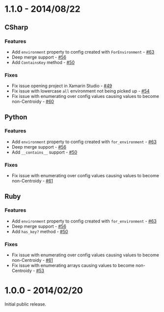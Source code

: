# 1.1.0 - 2014/08/22

## CSharp

### Features

* Add `environment` property to config created with `ForEnvironment` - [#63](https://github.com/ResourceDataInc/Centroid/pull/63)
* Deep merge support - [#56](https://github.com/ResourceDataInc/Centroid/pull/56)
* Add `ContainsKey` method - [#50](https://github.com/ResourceDataInc/Centroid/pull/50)

### Fixes

* Fix issue opening project in Xamarin Studio - [#49](https://github.com/ResourceDataInc/Centroid/pull/49)
* Fix issue with lowercase `all` environment not being picked up - [#54](https://github.com/ResourceDataInc/Centroid/pull/54)
* Fix issue with enumerating over config values causing values to become non-Centroidy - [#60](https://github.com/ResourceDataInc/Centroid/pull/60)

## Python

### Features

* Add `environment` property to config created with `for_environment` - [#63](https://github.com/ResourceDataInc/Centroid/pull/63)
* Deep merge support - [#56](https://github.com/ResourceDataInc/Centroid/pull/56)
* Add `__contains__` support - [#50](https://github.com/ResourceDataInc/Centroid/pull/50)

### Fixes

* Fix issue with enumerating over config values causing values to become non-Centroidy - [#61](https://github.com/ResourceDataInc/Centroid/pull/61)

## Ruby

### Features

* Add `environment` property to config created with `for_environment` - [#63](https://github.com/ResourceDataInc/Centroid/pull/63)
* Deep merge support - [#56](https://github.com/ResourceDataInc/Centroid/pull/56)
* Add `has_key?` method - [#50](https://github.com/ResourceDataInc/Centroid/pull/50)

### Fixes

* Fix issue with enumerating over config values causing values to become non-Centroidy - [#61](https://github.com/ResourceDataInc/Centroid/pull/61)
* Fix issue with enumerating arrays causing values to become non-Centroidy - [#53](https://github.com/ResourceDataInc/Centroid/pull/53)

# 1.0.0 - 2014/02/20

Initial public release.
